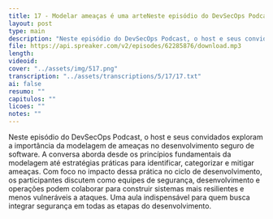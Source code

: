 ```yaml
---
title: 17 - Modelar ameaças é uma arteNeste episódio do DevSecOps Podcast, o host e seus convidados exploram a importância da modelagem de ameaças no desenvolvimento seguro de software. A conversa aborda desde os princípios fundamentais da modelagem até estratégias práticas para identificar, categorizar e mitigar ameaças. Com foco no impacto dessa prática no ciclo de desenvolvimento, os participantes discutem como equipes de segurança, desenvolvimento e operações podem colaborar para construir sistemas mais resilientes e menos vulneráveis a ataques. Uma aula indispensável para quem busca integrar segurança em todas as etapas do desenvolvimento.
layout: post
type: main
description: "Neste episódio do DevSecOps Podcast, o host e seus convidados exploram a importância da modelagem de ameaças no desenvolvimento seguro de software. A conversa aborda desde os princípios fundamentais da modelagem até estratégias práticas para identificar, categorizar e mitigar ameaças. Com foco no impacto dessa prática no ciclo de desenvolvimento, os participantes discutem como equipes de segurança, desenvolvimento e operações podem colaborar para construir sistemas mais resilientes e menos vulneráveis a ataques. Uma aula indispensável para quem busca integrar segurança em todas as etapas do desenvolvimento."
file: https://api.spreaker.com/v2/episodes/62285876/download.mp3
length: 
videoid: 
cover: "../assets/img/517.png"
transcription: "../assets/transcriptions/5/17/17.txt"
ai: false
resumo: ""
capitulos: ""
licoes: ""
notes: ""
---
```


Neste episódio do DevSecOps Podcast, o host e seus convidados exploram a importância da modelagem de ameaças no desenvolvimento seguro de software. A conversa aborda desde os princípios fundamentais da modelagem até estratégias práticas para identificar, categorizar e mitigar ameaças. Com foco no impacto dessa prática no ciclo de desenvolvimento, os participantes discutem como equipes de segurança, desenvolvimento e operações podem colaborar para construir sistemas mais resilientes e menos vulneráveis a ataques. Uma aula indispensável para quem busca integrar segurança em todas as etapas do desenvolvimento.
